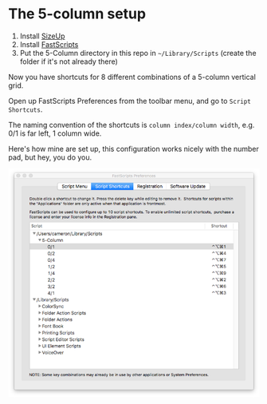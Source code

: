 # The 5-column setup

1. Install [SizeUp](http://www.irradiatedsoftware.com/sizeup/)
2. Install [FastScripts](https://www.macupdate.com/app/mac/11432/fastscripts)
3. Put the 5-Column directory in this repo in `~/Library/Scripts` (create the folder if it's not already there)

Now you have shortcuts for 8 different combinations of a 5-column vertical grid.

Open up FastScripts Preferences from the toolbar menu, and go to `Script Shortcuts`.

The naming convention of the shortcuts is `column index/column width`, e.g. 0/1 is far left, 1 column wide.

Here's how mine are set up, this configuration works nicely with the number pad, but hey, you do you.

![](example.png)
